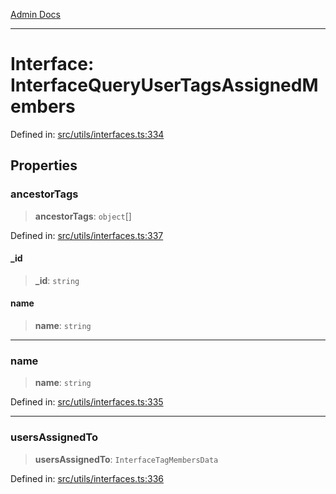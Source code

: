 [Admin Docs](/)

***

# Interface: InterfaceQueryUserTagsAssignedMembers

Defined in: [src/utils/interfaces.ts:334](https://github.com/PalisadoesFoundation/talawa-admin/blob/main/src/utils/interfaces.ts#L334)

## Properties

### ancestorTags

> **ancestorTags**: `object`[]

Defined in: [src/utils/interfaces.ts:337](https://github.com/PalisadoesFoundation/talawa-admin/blob/main/src/utils/interfaces.ts#L337)

#### \_id

> **\_id**: `string`

#### name

> **name**: `string`

***

### name

> **name**: `string`

Defined in: [src/utils/interfaces.ts:335](https://github.com/PalisadoesFoundation/talawa-admin/blob/main/src/utils/interfaces.ts#L335)

***

### usersAssignedTo

> **usersAssignedTo**: `InterfaceTagMembersData`

Defined in: [src/utils/interfaces.ts:336](https://github.com/PalisadoesFoundation/talawa-admin/blob/main/src/utils/interfaces.ts#L336)
